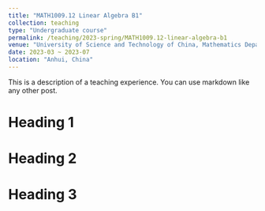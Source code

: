 ```yaml
---
title: "MATH1009.12 Linear Algebra B1"
collection: teaching
type: "Undergraduate course"
permalink: /teaching/2023-spring/MATH1009.12-linear-algebra-b1
venue: "University of Science and Technology of China, Mathematics Department"
date: 2023-03 ~ 2023-07
location: "Anhui, China"
---
```


This is a description of a teaching experience. You can use markdown like any other post.

Heading 1
======

Heading 2
======

Heading 3
======
